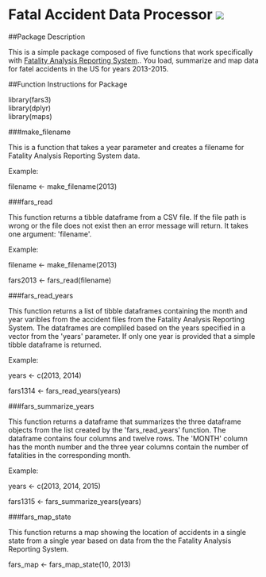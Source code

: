 # Fatal Accident Data Processor ![](https://travis-ci.org/MPC24/fars3.svg?branch=master)

##Package Description

This is a simple package composed of five functions that work specifically with [Fatality Analysis Reporting System](http://www-fars.nhtsa.dot.gov/).. You load, summarize and map data for fatel accidents in the US for years 2013-2015. 


##Function Instructions for Package

library(fars3)    
library(dplyr)   
library(maps)   

###make_filename

This is a function that takes a year parameter and creates a filename for
Fatality Analysis Reporting System data. 

Example:

filename <- make_filename(2013)


###fars_read

This function returns a tibble dataframe from a CSV file.
If the file path is wrong or the file does not exist then an error message
will return. It takes one argument: 'filename'.

Example:

filename <- make_filename(2013)

fars2013 <- fars_read(filename)


###fars_read_years

This function returns a list of tibble dataframes containing
the month and year varibles from the accident files from the
Fatality Analysis Reporting System. The dataframes are compliled
based on the years specified in a vector from the 'years' parameter.
If only one year is provided that a simple tibble dataframe is returned.

Example:

years <- c(2013, 2014)

fars1314 <- fars_read_years(years)


###fars_summarize_years

This function returns a dataframe that summarizes the three
dataframe objects from the list created by the 'fars_read_years' function.
The dataframe contains four columns and twelve rows. The 'MONTH' column
has the month number and the three year columns contain the number of
fatalities in the corresponding month.

Example:

years <- c(2013, 2014, 2015)

fars1315 <- fars_summarize_years(years)


###fars_map_state

This function returns a map showing the location of accidents in
a single state from a single year based on data from the the Fatality
Analysis Reporting System.

fars_map <- fars_map_state(10, 2013)
